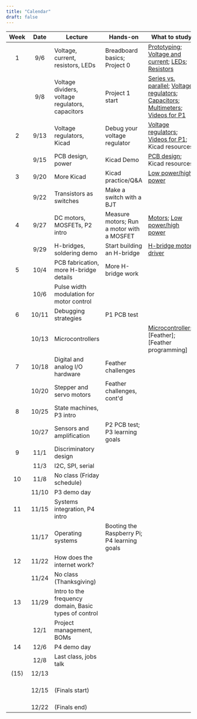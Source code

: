 ```yaml
---
title: "Calendar"
draft: false
---
```



| Week | Date  | Lecture                                    | Hands-on                      | What to study                                                            | Due dates                                                     |
|:----:|:-----:|--------------------------------------------|-------------------------------|--------------------------------------------------------------------------|---------------------------------------------------------------|
|  1   | 9/6   | Voltage, current, resistors, LEDs    | Breadboard basics; Project 0             | [Prototyping](http://andnowforelectronics.com/notes/prototyping/); [Voltage and current](http://andnowforelectronics.com/notes/voltage-and-current/); [LEDs](http://andnowforelectronics.com/notes/leds/); [Resistors](http://andnowforelectronics.com/notes/resistors/)    |          |
|      | 9/8   | Voltage dividers, voltage regulators, capacitors    | Project 1 start             |  [Series vs. parallel](http://andnowforelectronics.com/notes/series-vs-parallel/); [Voltage regulators](http://andnowforelectronics.com/notes/voltage-regulation/); [Capacitors](http://andnowforelectronics.com/notes/capacitors/); [Multimeters](http://andnowforelectronics.com/notes/multimeter/); [Videos for P1](http://andnowforelectronics.com/notes/demo-videos/#videos-for-project-1)    | [P0](http://andnowforelectronics.com/logistics/projects/#project-0-power-an-led-with-wall-power-through-our-dc-power-supply-control-it-with-a-push-button) |
|  2   | 9/13  | Voltage regulators, Kicad |  Debug your voltage regulator   | [Voltage regulators](http://andnowforelectronics.com/notes/voltage-regulation/); [Videos for P1](http://andnowforelectronics.com/notes/demo-videos/#videos-for-project-1); Kicad resources  | [P1   proto](http://andnowforelectronics.com/logistics/projects/#project-1-build-a-breadboard-power-supply)     |
|      | 9/15  | PCB design, power                     | Kicad Demo    | [PCB design](http://andnowforelectronics.com/notes/pcb/); Kicad resources    |  |
|  3   | 9/20  | More Kicad                     | Kicad practice/Q&A       | [Low power/high power](http://andnowforelectronics.com/notes/low-power-high-power/) |         |
|      | 9/22  | Transistors as switches      |  Make a switch with a BJT    |                              |[P1 PCB](http://andnowforelectronics.com/logistics/projects/#project-1-build-a-breadboard-power-supply)|
|  4   | 9/27  | DC motors, MOSFETs, P2 intro             | Measure motors; Run a motor with a MOSFET                | [Motors](http://andnowforelectronics.com/notes/motors/); [Low power/high power](http://andnowforelectronics.com/notes/low-power-high-power/)                  |                                                               |
|      | 9/29  | H-bridges, soldering demo                                  | Start building an H-bridge    | [H-bridge motor driver](http://andnowforelectronics.com/notes/h-bridge/) |                                                               |
|  5   | 10/4  | PCB fabrication, more H-bridge details     | More H-bridge work            |                                                                          |                                                       |
|      | 10/6  | Pulse width modulation for motor control   |                               |                                                                          |[P2 proto](http://andnowforelectronics.com/logistics/projects/#project-2-build-an-h-bridge-motor-controller)|
|  6   | 10/11 | Debugging strategies                       | P1 PCB test             |                                                                          |      |
|      | 10/13 | Microcontrollers                           |             | [Microcontrollers](http://andnowforelectronics.com/notes/microcontrollers/); [Feather]; [Feather programming]     |[P2 PCB](http://andnowforelectronics.com/logistics/projects/#project-2-build-an-h-bridge-motor-controller) |
|  7   | 10/18 | Digital and analog I/O hardware            | Feather challenges    |                                                                          |                                                               |
|      | 10/20 | Stepper and servo motors                   | Feather challenges, cont'd       |              |   P2.5 (motor shaft attachment)                                         |
|  8   | 10/25 | State machines, P3 intro                   |                               |                                                                          |                                                               |
|      | 10/27 | Sensors and amplification                  | P2 PCB test; P3 learning goals              |                                                                          |                                                               |
|  9   | 11/1  | Discriminatory design                      |                     |                                                                          | [P3 proto](http://andnowforelectronics.com/logistics/projects/#project-3-build-an-electromechanical-game)                                                      |
|      | 11/3  | I2C, SPI, serial                           |                               |                                                                          |                                                               |
|  10  | 11/8  | No class (Friday schedule)                 |                               |                                                                          |                                                               |
|      | 11/10 | P3 demo day                  |                               |                                                                          | [P3 final](http://andnowforelectronics.com/logistics/projects/#project-3-build-an-electromechanical-game) |
|  11  | 11/15 | Systems integration, P4 intro                   |                               |                                                                          |                                                      |
|      | 11/17 | Operating systems                          | Booting the Raspberry Pi; P4 learning goals |                                                                          |                                                               |
|  12  | 11/22 | How does the internet work?                |                               |                                                                          |[P4 plan](http://andnowforelectronics.com/logistics/projects)  |
|      | 11/24 | No class (Thanksgiving)                    |                               |                                                                          |                                                               |
|  13  | 11/29 | Intro to the frequency domain, Basic types of control              |                               |                                                                          |                                                               |
|      | 12/1  | Project management, BOMs                   |                               |                                                                          |                                                               |
|  14  | 12/6  | P4 demo day                 |                               |                                                                          |   [P4 final](http://andnowforelectronics.com/logistics/projects)       |
|      | 12/8  | Last class, jobs talk                      |                               |                                           |         |
| (15) | 12/13 |                                   |                               |                                              |                                       |
|    | 12/15 |   (Finals start)        |                               |                                                                          |[P5 showcase, 12-2pm](http://andnowforelectronics.com/logistics/projects)|
|    | 12/22 |   (Finals end)       |                               |                                                                          |                                       |
